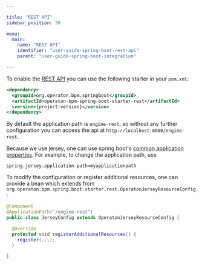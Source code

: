 ```yaml
---

title: "REST API"
sidebar_position: 30

menu:
  main:
    name: "REST API"
    identifier: "user-guide-spring-boot-rest-api"
    parent: "user-guide-spring-boot-integration"

---
```


To enable the [REST API](../../reference/rest/index.md) you can use the following starter in your `pom.xml`:

```xml
<dependency>
  <groupId>org.operaton.bpm.springboot</groupId>
  <artifactId>operaton-bpm-spring-boot-starter-rest</artifactId>
  <version>{project-version}</version>
</dependency>
```

By default the application path is `engine-rest`, so without any further configuration you can access the api at `http://localhost:8080/engine-rest`.

Because we use jersey, one can use spring boot's [common application properties](http://docs.spring.io/spring-boot/docs/current/reference/html/common-application-properties.html).
For example, to change the application path, use
```properties
spring.jersey.application-path=myapplicationpath
```

To modify the configuration or register additional resources, one can provide a bean which extends from
`org.operaton.bpm.spring.boot.starter.rest.OperatonJerseyResourceConfig`:

```java
@Component
@ApplicationPath("/engine-rest")
public class JerseyConfig extends OperatonJerseyResourceConfig {

  @Override
  protected void registerAdditionalResources() {
    register(...);
  }

}
```

